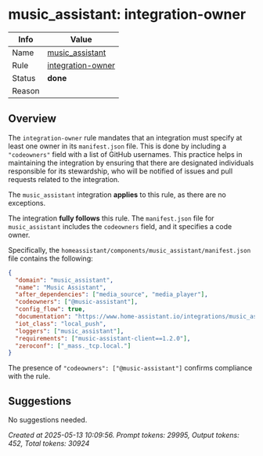 # music_assistant: integration-owner

| Info   | Value                                                                    |
|--------|--------------------------------------------------------------------------|
| Name   | [music_assistant](https://www.home-assistant.io/integrations/music_assistant/) |
| Rule   | [integration-owner](https://developers.home-assistant.io/docs/core/integration-quality-scale/rules/integration-owner)                                                     |
| Status | **done**                                                                 |
| Reason |                                                                          |

## Overview

The `integration-owner` rule mandates that an integration must specify at least one owner in its `manifest.json` file. This is done by including a `"codeowners"` field with a list of GitHub usernames. This practice helps in maintaining the integration by ensuring that there are designated individuals responsible for its stewardship, who will be notified of issues and pull requests related to the integration.

The `music_assistant` integration **applies** to this rule, as there are no exceptions.

The integration **fully follows** this rule. The `manifest.json` file for `music_assistant` includes the `codeowners` field, and it specifies a code owner.

Specifically, the `homeassistant/components/music_assistant/manifest.json` file contains the following:
```json
{
  "domain": "music_assistant",
  "name": "Music Assistant",
  "after_dependencies": ["media_source", "media_player"],
  "codeowners": ["@music-assistant"],
  "config_flow": true,
  "documentation": "https://www.home-assistant.io/integrations/music_assistant",
  "iot_class": "local_push",
  "loggers": ["music_assistant"],
  "requirements": ["music-assistant-client==1.2.0"],
  "zeroconf": ["_mass._tcp.local."]
}
```
The presence of `"codeowners": ["@music-assistant"]` confirms compliance with the rule.

## Suggestions

No suggestions needed.

_Created at 2025-05-13 10:09:56. Prompt tokens: 29995, Output tokens: 452, Total tokens: 30924_

